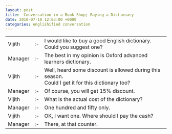 ```yaml
---
layout: post
title:  Conversation in a Book Shop; Buying a Dictionary
date: 2010-07-10 12:03:00 +0000
categories: englishified conversation
---
```

<table class="see_table">
<tbody>
<tr><td class="see_who">Vijith</td><td class="see_separator">:-</td>
<td class="see_dialogue">I would like to buy a good English dictionary.<br />
Could you suggest one?</td>
</tr>
<tr><td class="see_who">Manager</td><td class="see_separator">:-</td>
<td class="see_dialogue">The best in my opinion is Oxford advanced learners dictionary. </td>
</tr>
<tr><td class="see_who">Vijith</td><td class="see_separator">:-</td>
<td class="see_dialogue">Well, heard some discount is allowed during this season.<br />
Could I get it for this dictionary too? </td>
</tr>
<tr><td class="see_who">Manager</td><td class="see_separator">:-</td>
<td class="see_dialogue">Of course, you will get 15% discount. </td>
</tr>
<tr><td class="see_who">Vijith</td><td class="see_separator">:-</td>
<td class="see_dialogue">What is the actual cost of the dictionary? </td>
</tr>
<tr><td class="see_who">Manager</td><td class="see_separator">:-</td>
<td class="see_dialogue">One hundred and fifty  only.</td>
</tr>
<tr><td class="see_who">Vijith</td><td class="see_separator">:-</td>
<td class="see_dialogue">OK, I want one. Where should I pay the cash? </td>
</tr>
<tr><td class="see_who">Manager</td><td class="see_separator">:-</td>
<td class="see_dialogue">There, at that counter.</td>
</tr>
</tbody></table>